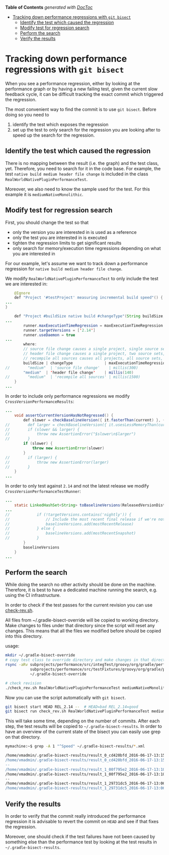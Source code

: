 <!-- START doctoc generated TOC please keep comment here to allow auto update -->
<!-- DON'T EDIT THIS SECTION, INSTEAD RE-RUN doctoc TO UPDATE -->
**Table of Contents**  *generated with [DocToc](https://github.com/thlorenz/doctoc)*

- [Tracking down performance regressions with `git bisect`](#tracking-down-performance-regressions-with-git-bisect)
  - [Identify the test which caused the regression](#identify-the-test-which-caused-the-regression)
  - [Modify test for regression search](#modify-test-for-regression-search)
  - [Perform the search](#perform-the-search)
  - [Verify the results](#verify-the-results)

<!-- END doctoc generated TOC please keep comment here to allow auto update -->

# Tracking down performance regressions with `git bisect`

When you see a performance regression, either by looking at the performance graph
or by having a new failing test, given the current slow feedback cycle, it can
be difficult tracking the exact commit which triggered the regression.

The most convenient way to find the commit is to use `git bisect`. Before doing so
you need to
 1. identify the test which exposes the regression
 2. set up the test to only search for the regression you are looking after to speed up the search for the regression.

## Identify the test which caused the regression

There is no mapping between the result (i.e. the graph) and the test class, yet.
Therefore, you need to search for it in the code base. For example, the test
`native build medium header file change` is included in the class `RealWorldNativePluginPerformanceTest`.

Moreover, we also need to know the sample used for the test. For this example it is `mediumNativeMonolithic`.

## Modify test for regression search

First, you should change the test so that
 - only the version you are interested in is used as a reference
 - only the test you are interested in is executed
 - tighten the regression limits to get significant results
 - only search for memory/execution time regressions depending on what you are interested in
 
For our example, let's assume we want to track down a performance regression for `native build medium header file change`. 

We modify `RealWorldNativePluginPerformanceTest` to only include the test we are interested in:
```java
    @Ignore
    def "Project '#testProject' measuring incremental build speed"() {
...
}

    def "Project #buildSize native build #changeType"(String buildSize, String changeType, Amount<Duration> maxExecutionTimeRegression, String changedFile, Closure changeClosure) {
...
        runner.maxExecutionTimeRegression = maxExecutionTimeRegression
        runner.targetVersions = ['2.14']
        runner.useDaemon = true
...
        where:
        // source file change causes a single project, single source set, single file to be recompiled.
        // header file change causes a single project, two source sets, some files to be recompiled.
        // recompile all sources causes all projects, all source sets, all files to be recompiled.
        buildSize | changeType              | maxExecutionTimeRegression | changedFile                       | changeClosure
//        "medium"  | 'source file change'    | millis(300)                | 'modules/project5/src/src100_c.c' | this.&changeCSource
        "medium"  | 'header file change'    | millis(140)                | 'modules/project1/src/src50_h.h'  | this.&changeHeader
//        "medium"  | 'recompile all sources' | millis(1500)               | 'common.gradle'                   | this.&changeArgs
    }
...
```

In order to include only performance regressions we modify `CrossVersionPerformanceResults`:

```java
...
    void assertCurrentVersionHasNotRegressed() {
        def slower = checkBaselineVersion({ it.fasterThan(current) }, { it.getSpeedStatsAgainst(displayName, current) })
//        def larger = checkBaselineVersion({ it.usesLessMemoryThan(current) }, { it.getMemoryStatsAgainst(displayName, current) })
//        if (slower && larger) {
//            throw new AssertionError("$slower\n$larger")
//        }
        if (slower) {
            throw new AssertionError(slower)
        }
//        if (larger) {
//            throw new AssertionError(larger)
//        }
    }
...
```

In order to only test against `2.14` and not the latest release we modify `CrossVersionPerformanceTestRunner`:

```java
...
    static LinkedHashSet<String> toBaselineVersions(ReleasedVersionDistributions releases, List<String> targetVersions, boolean adhocRun) {
...
//            if (!targetVersions.contains('nightly')) {
//                // Include the most recent final release if we're not testing against a nightly
//                baselineVersions.add(mostRecentRelease)
//            } else {
//                baselineVersions.add(mostRecentSnapshot)
//            }
        }
        baselineVersions
    }
...
```

## Perform the search

While doing the search no other activity should be done on the machine. Therefore, it
is best to have a dedicated machine running the search, e.g. using the CI infrastructure.

In order to check if the test passes for the current revision you can use [check-rev.sh](check-rev.sh).

All files from ~/.gradle-bisect-override will be copied to working directory. Make changes to files under that directory since the script will reset any changes.
This means that all the files we modified before should be copied into this directory.

usage:

```bash
mkdir ~/.gradle-bisect-override
# copy test class to override directory and make changes in that directory
rsync -aRv subprojects/performance/src/integTest/groovy/org/gradle/performance/RealWorldNativePluginPerformanceTest.groovy \
           subprojects/performance/src/testFixtures/groovy/org/gradle/performance/fixture/{CrossVersionPerformanceResults,CrossVersionPerformanceTestRunner}.groovy \
           ~/.gradle-bisect-override

# check revision
./check_rev.sh RealWorldNativePluginPerformanceTest mediumNativeMonolithic
```

Now you can use the script automatically with `git bisect`.

```bash
git bisect start HEAD REL_2.14 --  # HEAD=bad REL_2.14=good
git bisect run check_rev.sh RealWorldNativePluginPerformanceTest mediumNativeMonolithic
```

This will take some time, depending on the number of commits. After each step, the test results will
be copied to `~/.gradle-bisect-results`. In order to have an overview of the current state
of the bisect you can easily use grep on that directory.

```bash
mymachine:~$ grep -A 1 "^Speed" ~/.gradle-bisect-results/*.xml

/home/vmadmin/.gradle-bisect-results/result_0_cd420bfd_2016-06-17-13:15:11.xml:Speed Results for test project 'mediumNativeMonolithic' with tasks build: we're slower than 2.14.
/home/vmadmin/.gradle-bisect-results/result_0_cd420bfd_2016-06-17-13:15:11.xml-Difference: 3.8 ms slower (3.8 ms), 0.39%, max regression: 140 ms
--
/home/vmadmin/.gradle-bisect-results/result_1_00f795e2_2016-06-17-13:10:45.xml:Speed Results for test project 'mediumNativeMonolithic' with tasks build: we're slower than 2.14.
/home/vmadmin/.gradle-bisect-results/result_1_00f795e2_2016-06-17-13:10:45.xml-Difference: 170.4 ms slower (170.4 ms), 17.21%, max regression: 140 ms
--
/home/vmadmin/.gradle-bisect-results/result_1_29731dc5_2016-06-17-13:06:17.xml:Speed Results for test project 'mediumNativeMonolithic' with tasks build: we're slower than 2.14.
/home/vmadmin/.gradle-bisect-results/result_1_29731dc5_2016-06-17-13:06:17.xml-Difference: 155.4 ms slower (155.4 ms), 15.62%, max regression: 140 ms
```

## Verify the results

In order to verify that the commit really introduced the performance regression it
is advisable to revert the commit on `HEAD` and see if that
fixes the regression.

Moreover, one should check if the test failures have not been caused by something else than the
performance test by looking at the test results in `~/.gradle-bisect-results`.
